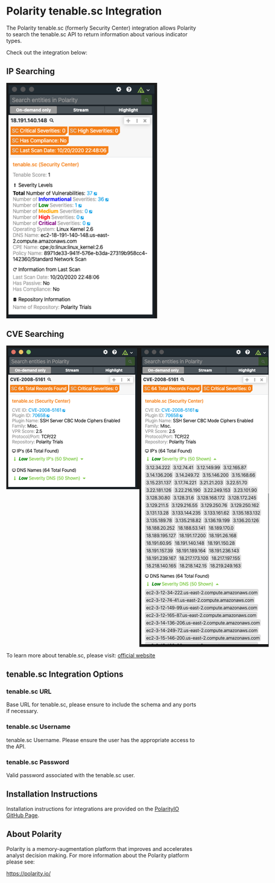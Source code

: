 # Polarity tenable.sc Integration

The Polarity tenable.sc (formerly Security Center) integration allows Polarity to search the tenable.sc API to return information about various indicator types.

Check out the integration below:

## IP Searching
<div style="display:flex; justify-content: flex-start; align-items:flex-start;">
  <img width="400" alt="Integration Example New Incident Created" src="./assets/ip-results.png">
</div>

## CVE Searching
<div style="display:flex; justify-content: flex-start; align-items:flex-start;">
  <img width="400" alt="Integration Example New Incident" src="./assets/cve-results.png">
  <img width="400" alt="Integration Example New Incident Created" src="./assets/cve-results-expanded.png">
</div>

To learn more about tenable.sc, please visit: [official website](https://www.tenable.com/products/tenable-sc)

## tenable.sc Integration Options

### tenable.sc URL
Base URL for tenable.sc, please ensure to include the schema and any ports if necessary.

### tenable.sc Username
tenable.sc Username. Please ensure the user has the appropriate access to the API.

### tenable.sc Password
Valid password associated with the tenable.sc user.

## Installation Instructions

Installation instructions for integrations are provided on the [PolarityIO GitHub Page](https://polarityio.github.io/).

## About Polarity

Polarity is a memory-augmentation platform that improves and accelerates analyst decision making.  For more information about the Polarity platform please see:

https://polarity.io/
